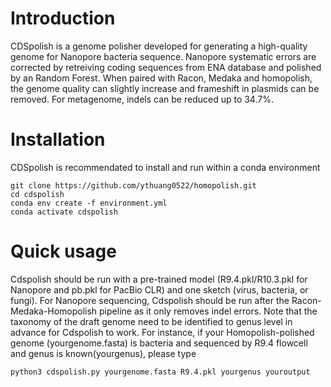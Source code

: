 # Introduction
CDSpolish is a genome polisher developed for generating a high-quality genome for Nanopore bacteria sequence. Nanopore systematic errors are corrected by retreiving coding sequences from ENA database and polished by an Random Forest. When paired with Racon, Medaka and homopolish, the genome quality can slightly increase and frameshift in plasmids can be removed. For metagenome, indels can be reduced up to 34.7%.

# Installation
CDSpolish is recommendated to install and run within a conda environment

	git clone https://github.com/ythuang0522/homopolish.git
	cd cdspolish
	conda env create -f environment.yml
	conda activate cdspolish

# Quick usage

Cdspolish should be run with a pre-trained model (R9.4.pkl/R10.3.pkl for Nanopore and pb.pkl for PacBio CLR) and one sketch (virus, bacteria, or fungi). For Nanopore sequencing, Cdspolish should be run after the Racon-Medaka-Homopolish pipeline as it only removes indel errors. Note that the taxonomy of the draft genome need to be identified to genus level in advance for Cdspolish to work. For instance, if your Homopolish-polished genome (yourgenome.fasta) is bacteria and sequenced by R9.4 flowcell and genus is known(yourgenus), please type
```
python3 cdspolish.py yourgenome.fasta R9.4.pkl yourgenus youroutput
```
